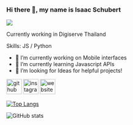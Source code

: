 ### Hi there 👋, my name is Isaac Schubert
![](https://www.digiserve.org/wp-content/uploads/2019/06/transparent-ds.jpg)

Currently working in Digiserve Thailand 

Skills:  JS / Python

- 🔭 I’m currently working on Mobile interfaces 
- 🌱 I’m currently learning Javascript APIs 
- 🤔 I’m looking for Ideas for helpful projects! 


[<img src='https://cdn.jsdelivr.net/npm/simple-icons@3.0.1/icons/github.svg' alt='github' height='40'>](https://github.com/achoobert)  [<img src='https://cdn.jsdelivr.net/npm/simple-icons@3.0.1/icons/instagram.svg' alt='instagram' height='40'>](https://www.instagram.com/achoobert/)  [<img src='https://cdn.jsdelivr.net/npm/simple-icons@3.0.1/icons/icloud.svg' alt='website' height='40'>](http://isaacschubert.com/)  

[![Top Langs](https://github-readme-stats.vercel.app/api/top-langs/?username=achoobert)](https://github.com/anuraghazra/github-readme-stats)

![GitHub stats](https://github-readme-stats.vercel.app/api?username=achoobert&show_icons=true)  

